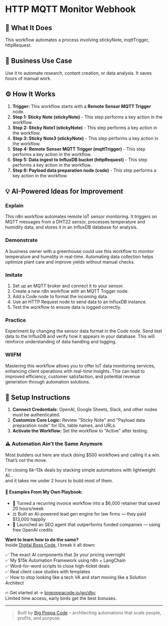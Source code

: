 # HTTP MQTT Monitor Webhook

## 🚀 What It Does
This workflow automates a process involving stickyNote, mqttTrigger, httpRequest.

## 💼 Business Use Case
Use it to automate research, content creation, or data analysis. It saves hours of manual work.

## ⚙️ How It Works
1.  **Trigger:** This workflow starts with a **Remote Sensor MQTT Trigger** node.
2. **Step 1: Sticky Note (stickyNote)** - This step performs a key action in the workflow.
3. **Step 2: Sticky Note1 (stickyNote)** - This step performs a key action in the workflow.
4. **Step 3: Sticky Note3 (stickyNote)** - This step performs a key action in the workflow.
5. **Step 4: Remote Sensor MQTT Trigger (mqttTrigger)** - This step performs a key action in the workflow.
6. **Step 5: Data ingest to InfluxDB bucket (httpRequest)** - This step performs a key action in the workflow.
7. **Step 6: Payload data preparation node (code)** - This step performs a key action in the workflow.

## 💡 AI-Powered Ideas for Improvement
### Explain
This n8n workflow automates remote IoT sensor monitoring. It triggers on MQTT messages from a DHT22 sensor, processes temperature and humidity data, and stores it in an InfluxDB database for analysis.

### Demonstrate
A business owner with a greenhouse could use this workflow to monitor temperature and humidity in real-time. Automating data collection helps optimize plant care and improve yields without manual checks.

### Imitate
1. Set up an MQTT broker and connect it to your sensor.
2. Create a new n8n workflow with an MQTT Trigger node.
3. Add a Code node to format the incoming data.
4. Use an HTTP Request node to send data to an InfluxDB instance.
5. Test the workflow to ensure data is logged correctly.

### Practice
Experiment by changing the sensor data format in the Code node. Send test data to the InfluxDB and verify how it appears in your database. This will reinforce understanding of data handling and logging.

### WIIFM
Mastering this workflow allows you to offer IoT data monitoring services, enhancing client operations with real-time insights. This can lead to improved efficiency, customer satisfaction, and potential revenue generation through automation solutions.

## 🔧 Setup Instructions
1. **Connect Credentials:** OpenAI, Google Sheets, Slack, and other nodes must be authenticated.
2. **Customize Core Logic:** Review "Sticky Note" and "Payload data preparation node" for IDs, table names, and URLs.
3. **Activate the Workflow:** Set the workflow to "Active" after testing.

### ⚠️ Automation Ain’t the Same Anymore

Most builders out here are stuck doing $500 workflows and calling it a win.  
That’s not the move.  

I'm closing $6k–$13k deals by stacking simple automations with lightweight AI...  
and it takes me under 2 hours to build most of them.

#### 🧠 Examples From My Own Playbook:
- 🔁 Turned a recurring invoice workflow into a $6,000 retainer that saved 20 hours/week  
- ⚖️ Built an AI-powered lead gen engine for law firms — they paid $13,000 happily  
- 🚀 Launched an SEO agent that outperforms funded companies — using free OpenAI credits  

**Want to learn how to do the same?**  
Inside [Digital Boss Code](https://bigpoppacode.io/go/dbc), I break it all down:

✅ The exact AI components that 3x your pricing overnight  
✅ My $15k Automation Framework using n8n + LangChain  
✅ Word-for-word scripts to close high-ticket deals  
✅ Real client case studies with templates  
✅ How to stop looking like a tech VA and start moving like a Solution Architect  

🔥 Get started at → [bigpoppacode.io/go/dbc](https://bigpoppacode.io/go/dbc)  
Limited time access, early birds get the best bonuses.

---
> Built by [Big Poppa Code](https://bigpoppacode.io) – architecting automations that scale people, profits, and purpose.
